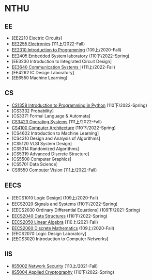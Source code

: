 # NTHU

## EE
- [EE2210 Electric Circuits]
- [EE2255 Electronics](https://github.com/QinWenFeng/EE2255_Electronics) (111上/2022-Fall)
- [EE2310 Introduction to Programming](https://github.com/QinWenFeng/EE2310_Introduction-to-Programming) (109上/2020-Fall)
- [EE2405 Embedded System laboratory](https://github.com/QinWenFeng/ee2405) (110下/2022-Spring)
- [EE3230 Introduction to Integrated Circuit Design]
- [EE3640 Communication Systems I](https://github.com/QinWenFeng/EE3640_Communication-Systems-I) (111上/2022-Fall)
- [EE4292 IC Design Laboratory]
- [EE6550 Machine Learning]

## CS
- [CS1358 Introduction to Programming in Python](https://github.com/QinWenFeng/CS1358_Introduction-to-Programming-in-Python) (110下/2022-Spring)
- [CS3332 Probability]
- [CS3371 Formal Language & Automata]
- [CS3423 Operating Systems](https://github.com/QinWenFeng/CS3423_Operating-Systems) (111上/2022-Fall)
- [CS4100 Computer Architecture](https://github.com/QinWenFeng/CS4100_Computer_Architecture) (110下/2022-Spring)
- [CS4602 Introduction to Machine Learning]
- [CS4310 Design and Analysis of Algorithms]
- [CS5120 VLSI System Design]
- [CS5314 Randomized Algorithms]
- [CS5319 Advanced Discrete Structure]
- [CS5500 Computer Graphics]
- [CS5701 Data Science]
- [CS6550 Computer Vision](https://github.com/QinWenFeng/CS6550_Computer-Vision) (111上/2022-Fall)

## EECS
- [EECS1010 Logic Design] (109上/2020-Fall)
- [EECS2020 Signals and Systems](https://github.com/QinWenFeng/EECS2020_Signals-and-Systems) (110下/2022-Spring)
- [EECS2030 Ordinary Differential Equations] (109下/2021-Spring)
- [EECS2040 Data Structures](https://github.com/QinWenFeng/EECS2040_Data-Structures) (110下/2022-Spring)
- [EECS2050 Linear Algebra](https://github.com/QinWenFeng/EECS2050_Linear-Algebra) (110上/2021-Fall)
- [EECS2060 Discrete Mathematics](https://github.com/QinWenFeng/EECS2060_Discrete-Mathematics) (109上/2020-Fall)
- [EECS2070 Logic Design Laboratory]
- [EECS3020 Introduction to Computer Networks]

## IIS
- [IIS5002 Network Security](https://github.com/QinWenFeng/IIS5002_Network-Security) (110上/2021-Fall)
- [IIS5004 Applied Cryptography](https://github.com/QinWenFeng/IIS5004_Applied-Cryptography) (110下/2022-Spring)

